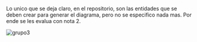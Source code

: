 Lo unico que se deja claro, en el repositorio, son las entidades que se deben crear para generar el diagrama, pero no se especifico nada mas.
Por ende se les evalua con nota 2.

![grupo3](https://github.com/user-attachments/assets/df131518-4a9f-480c-9a12-9d8e57878c73)

